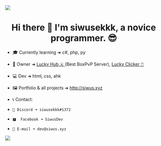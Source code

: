 <image src="http://luckycode.pl/assets/pics/fala.png" >

<h1 align="center">
  Hi there 👋 I'm siwusekkk, a novice programmer. 😎
</h1>

- 🎓 Currently learning ➜ c#, php, py

- 👑 Owner ➜ <a href="https://luckyhub.pl/" target="_blank"  > Lucky Hub ⚔️ </a>(Best BoxPvP Server), <a href="http://luckyclicker.pl" target="_blank"  > Lucky Clicker 🖱️ </a>

- 💻 Dev ➜ html, css, ahk

- 🖼️ Portfolio & all projects ➜ http://siwus.xyz

- 📞 Contact:
-     💭 Discord ➜ siwusekkk#1372
-     🅵  Facebook ➜ SiwusDev
-     📨 E-mail ➜ dev@siwus.xyz

<image src="http://luckycode.pl/assets/pics/fala2.png" >
